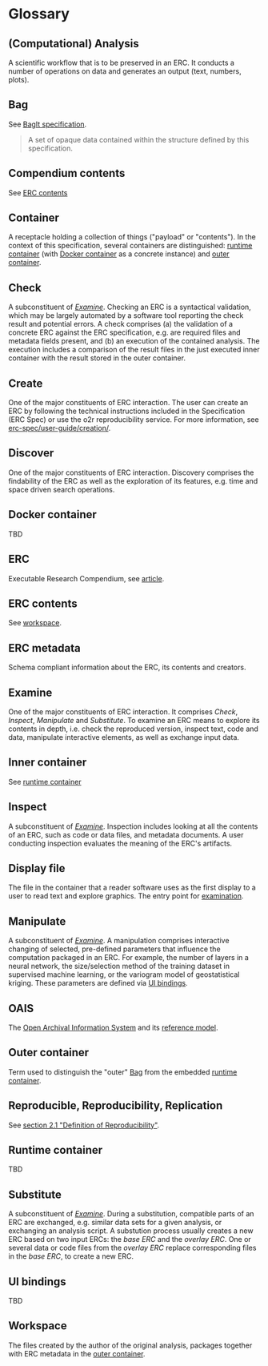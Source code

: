 # Glossary

## (Computational) Analysis

A scientific workflow that is to be preserved in an ERC.
It conducts a number of operations on data and generates an output (text, numbers, plots).

## Bag

See [BagIt specification](https://tools.ietf.org/html/draft-kunze-bagit).

> A set of opaque data contained within the structure defined by this specification.

## Compendium contents

See [ERC contents](#erc-contents)

## Container

A receptacle holding a collection of things ("payload" or "contents").
In the context of this specification, several containers are distinguished: [runtime container](#runtime-container) (with [Docker container](#docker-container) as a concrete instance) and [outer container](#outer-container).

## Check

A subconstituent of [_Examine_](#examine).
Checking an ERC is a syntactical validation, which may be largely automated by a software tool reporting the check result and potential errors.
A check comprises (a) the validation of a concrete ERC against the ERC specification, e.g. are required files and metadata fields present, and (b) an execution of the contained analysis.
The execution includes a comparison of the result files in the just executed inner container with the result stored in the outer container.

## Create

One of the major constituents of ERC interaction.
The user can create an ERC by following the technical instructions included in the Specification (ERC Spec) or use the o2r reproducibility service.
For more information, see [erc-spec/user-guide/creation/]().

## Discover

One of the major constituents of ERC interaction.
Discovery comprises the findability of the ERC as well as the exploration of its features, e.g. time and space driven search operations.

## Docker container

TBD

## ERC

Executable Research Compendium, see [article](https://doi.org/10.1045/january2017-nuest).

## ERC contents

See [workspace](#workspace).

## ERC metadata

Schema compliant information about the ERC, its contents and creators.

## Examine

One of the major constituents of ERC interaction.
It comprises _Check_, _Inspect_, _Manipulate_ and _Substitute_.
To examine an ERC means to explore its contents in depth, i.e. check the reproduced version, inspect text, code and data, manipulate interactive elements, as well as exchange input data.

## Inner container

See [runtime container](#runtime-container)

## Inspect

A subconstituent of [_Examine_](#examine).
Inspection includes looking at all the contents of an ERC, such as code or data files, and metadata documents.
A user conducting inspection evaluates the meaning of the ERC's artifacts.

## Display file

The file in the container that a reader software uses as the first display to a user to read text and explore graphics.
The entry point for [examination](#examine). 

## Manipulate

A subconstituent of [_Examine_](#examine).
A manipulation comprises interactive changing of selected, pre-defined parameters that influence the computation packaged in an ERC.
For example, the number of layers in a neural network, the size/selection method of the training dataset in supervised machine learning, or the variogram model of geostatistical kriging.
These parameters are defined via [UI bindings](#ui-bindings).

## OAIS

The [Open Archival Information System](https://en.wikipedia.org/wiki/Open_Archival_Information_System) and its [reference model](https://web.archive.org/web/20131020200910/http://public.ccsds.org/publications/archive/650x0m2.pdf).

## Outer container

Term used to distinguish the "outer" [Bag](#bag) from the embedded [runtime container](#runtime-container).

## Reproducible, Reproducibility, Replication

See [section 2.1 "Definition of Reproducibility"](https://doi.org/10.1045/january2017-nuest).

## Runtime container

TBD

## Substitute

A subconstituent of [_Examine_](#examine).
During a substitution, compatible parts of an ERC are exchanged, e.g. similar data sets for a given analysis, or exchanging an analysis script.
A substution process usually creates a new ERC based on two input ERCs: the _base ERC_ and the _overlay ERC_.
One or several data or code files from the _overlay ERC_ replace corresponding files in the _base ERC_, to create a new ERC.

## UI bindings

TBD

## Workspace

The files created by the author of the original analysis, packages together with ERC metadata in the [outer container](#outer-container).
